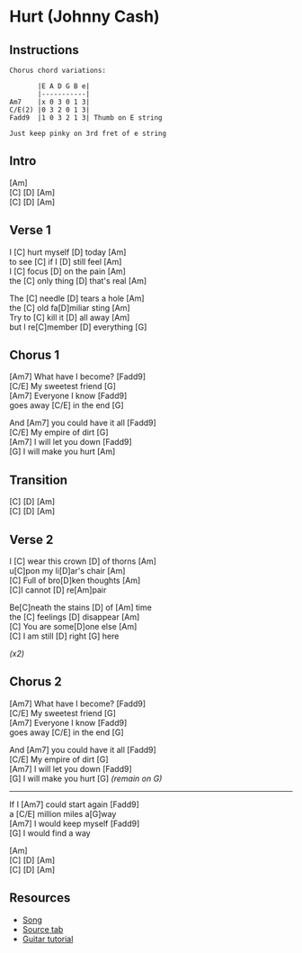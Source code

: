 # Hurt (Johnny Cash)

## Instructions

```
Chorus chord variations:

       |E A D G B e|
       |-----------|
Am7    |x 0 3 0 1 3|
C/E(2) |0 3 2 0 1 3|
Fadd9  |1 0 3 2 1 3| Thumb on E string

Just keep pinky on 3rd fret of e string
```

## Intro

[Am]  
[C] [D] [Am]  
[C] [D] [Am]
 
## Verse 1

I [C] hurt myself [D] today [Am]  
to see [C] if I [D] still feel [Am]  
I [C] focus [D] on the pain [Am]  
the [C] only thing [D] that's real [Am]

The [C] needle [D] tears a hole [Am]  
the [C] old fa[D]miliar sting [Am]  
Try to [C] kill it [D] all away [Am]  
but I re[C]member [D] everything [G]
 
## Chorus 1

[Am7] What have I become? [Fadd9]  
[C/E] My sweetest friend [G]  
[Am7] Everyone I know [Fadd9]  
goes away [C/E] in the end [G]

And [Am7] you could have it all [Fadd9]  
[C/E] My empire of dirt [G]  
[Am7] I will let you down [Fadd9]  
[G] I will make you hurt [Am]

## Transition

[C] [D] [Am]  
[C] [D] [Am]

## Verse 2

I [C] wear this crown [D] of thorns [Am]  
u[C]pon my li[D]ar's chair [Am]  
[C] Full of bro[D]ken thoughts [Am]  
[C]I cannot [D] re[Am]pair

Be[C]neath the stains [D] of [Am] time  
the [C] feelings [D] disappear [Am]  
[C] You are some[D]one else [Am]  
[C] I am still [D] right [G] here

_(x2)_

## Chorus 2

[Am7] What have I become? [Fadd9]  
[C/E] My sweetest friend [G]  
[Am7] Everyone I know [Fadd9]  
goes away [C/E] in the end [G]

And [Am7] you could have it all [Fadd9]  
[C/E] My empire of dirt [G]  
[Am7] I will let you down [Fadd9]  
[G] I will make you hurt [G] _(remain on G)_

---

If I [Am7] could start again [Fadd9]  
a [C/E] million miles a[G]way  
[Am7] I would keep myself [Fadd9]  
[G] I would find a way

[Am]  
[C] [D] [Am]  
[C] [D] [Am]

## Resources

- [Song](https://www.youtube.com/watch?v=8AHCfZTRGiI)
- [Source tab](https://tabs.ultimate-guitar.com/tab/johnny-cash/hurt-chords-89849)
- [Guitar tutorial](https://www.youtube.com/watch?v=hEKexrWq5RU)
